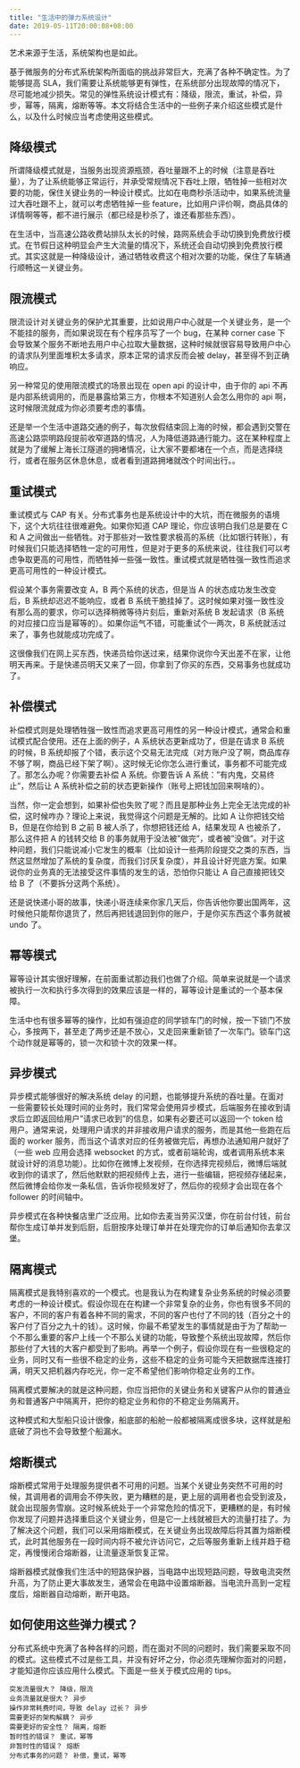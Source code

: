 ```yaml
---
title: "生活中的弹力系统设计"
date: 2019-05-11T20:00:08+08:00
---
```


艺术来源于生活，系统架构也是如此。

基于微服务的分布式系统架构所面临的挑战非常巨大，充满了各种不确定性。为了能够提高 SLA，我们需要让系统能够更有弹性，在系统部分出现故障的情况下，尽可能地减少损失。常见的弹性系统设计模式有：降级，限流，重试，补偿，异步，幂等，隔离，熔断等等。本文将结合生活中的一些例子来介绍这些模式是什么，以及什么时候应当考虑使用这些模式。

## 降级模式

所谓降级模式就是，当服务出现资源瓶颈，吞吐量跟不上的时候（注意是吞吐量），为了让系统能够正常运行，并承受常规情况下吞吐上限，牺牲掉一些相对次要的功能，保住关键业务的一种设计模式。比如在电商秒杀活动中，如果系统流量过大吞吐跟不上，就可以考虑牺牲掉一些 feature，比如用户评价啊，商品具体的详情啊等等，都不进行展示（都已经是秒杀了，谁还看那些东西）。

在生活中，当高速公路收费站排队太长的时候，路网系统会手动切换到免费放行模式。在节假日这种明显会产生大流量的情况下，系统还会自动切换到免费放行模式。其实这就是一种降级设计，通过牺牲收费这个相对次要的功能，保住了车辆通行顺畅这一关键业务。

## 限流模式

限流设计对关键业务的保护尤其重要，比如说用户中心就是一个关键业务，是一个不能挂的服务，而如果说现在有个程序员写了一个 bug，在某种 corner case 下会导致某个服务不断地去用户中心拉取大量数据，这种时候就很容易导致用户中心的请求队列里面堆积太多请求，原本正常的请求反而会被 delay，甚至得不到正确响应。

另一种常见的使用限流模式的场景出现在 open api 的设计中，由于你的 api 不再是内部系统调用的，而是暴露给第三方，你根本不知道别人会怎么用你的 api 啊，这时候限流就成为你必须要考虑的事情。

还是举一个生活中道路交通的例子，每次放假结束回上海的时候，都会遇到交警在高速公路崇明路段提前收窄道路的情况，人为降低道路通行能力。这在某种程度上就是为了缓解上海长江隧道的拥堵情况，让大家不要都堵在一个点，而是选择绕行，或者在服务区休息休息，或者看到道路拥堵就改个时间出行。。

## 重试模式

重试模式与 CAP 有关。分布式事务也是系统设计中的大坑，而在微服务的语境下，这个大坑往往很难避免。如果你知道 CAP 理论，你应该明白我们总是要在 C 和 A 之间做出一些牺牲。对于那些对一致性要求极高的系统（比如银行转账），有时候我们只能选择牺牲一定的可用性，但是对于更多的系统来说，往往我们可以考虑争取更高的可用性，而牺牲掉一些强一致性。重试模式就是牺牲强一致性而追求更高可用性的一种设计模式。

假设某个事务需要改变 A，B 两个系统的状态，但是当 A 的状态成功发生改变后，B 系统却迟迟不能响应，或者 B 系统干脆挂掉了。这时候如果对强一致性没有那么高的要求，你可以选择稍微等待片刻后，重新对系统 B 发起请求（B 系统的对应接口应当是幂等的）。如果你运气不错，可能重试个一两次，B 系统就活过来了，事务也就能成功完成了。

这很像我们在网上买东西，快递员给你送过来，结果你说你今天出差不在家，让他明天再来。于是快递员明天又来了一回，你拿到了你买的东西，交易事务也就成功了。

## 补偿模式

补偿模式则是处理牺牲强一致性而追求更高可用性的另一种设计模式，通常会和重试模式配合使用。还在上面的例子，A 系统状态更新成功了，但是在请求 B 系统的时候，B 系统却报了个错，表示这个交易无法完成（对方账户没了啊，商品库存不够了啊，商品已经下架了啊）。这时候无论你怎么进行重试，事务都不可能完成了。那怎么办呢？你需要去补偿 A 系统。你要告诉 A 系统：”有内鬼，交易终止”，然后让 A 系统补偿之前的状态更新操作（账号上把钱加回来啊啥的）。

当然，你一定会想到，如果补偿也失败了呢？而且是那种业务上完全无法完成的补偿，这时候咋办？理论上来说，我觉得这个问题是无解的。比如 A 让你把钱交给 B，但是在你给到 B 之前 B 被人杀了，你想把钱还给 A，结果发现 A 也被杀了，那么这件把 A 的钱转交给 B 的事务就用于没法被”做完”，或者被”没做”。对于这种问题，我们只能说减小它发生的概率（比如设计一些两阶段提交之类的东西，当然这显然增加了系统的复杂度，而我们讨厌复杂度），并且设计好兜底方案。如果说你的业务真的无法接受这件事情的发生的话，恐怕你只能让 A 自己直接把钱交给 B 了（不要拆分这两个系统）。

还是说快递小哥的故事，快递小哥连续来你家几天后，你告诉他你要出国两年，这时候他只能帮你退货了，然后再把钱退回到你的账户，于是你买东西这个事务就被 undo 了。

## 幂等模式

幂等设计其实很好理解，在前面重试那边我们也做了介绍。简单来说就是一个请求被执行一次和执行多次得到的效果应该是一样的，幂等设计是重试的一个基本保障。

生活中也有很多幂等的操作，比如有强迫症的同学锁车门的时候，按一下锁门不放心，多按两下，甚至走了两步还是不放心，又走回来重新锁了一次车门。锁车门这个动作就是幂等的，锁一次和锁十次的效果一样。

## 异步模式

异步模式能够很好的解决系统 delay 的问题，也能够提升系统的吞吐量。在面对一些需要较长处理时间的业务时，我们常常会使用异步模式，后端服务在接收到请求后立即返回给用户”请求已收到”的信息，如果有必要还可以返回一个 token 给用户。通常来说，处理用户请求的并非接收用户请求的服务，而是其他一些跑在后面的 worker 服务，而当这个请求对应的任务被做完后，再想办法通知用户就好了（一些 web 应用会选择 websocket 的方式，或者前端轮询，或者调用系统本来就设计好的消息功能）。比如你在微博上发视频，在你选择完视频后，微博后端就收到你的请求了，然后他默默的把视频传上去，进行一些编辑，把视频存储起来，然后微博会给你发一条私信，告诉你视频发好了，然后你的视频才会出现在各个 follower 的时间轴中。

异步模式在各种快餐店里广泛应用。比如你去麦当劳买汉堡，你在前台付钱，前台帮你生成订单并发到后厨，后厨按序处理订单并在处理完你的订单后通知你去拿汉堡。

## 隔离模式

隔离模式是我特别喜欢的一个模式。也是我认为在构建复杂业务系统的时候必须要考虑的一种设计模式。假设你现在在构建一个非常复杂的业务，你也有很多不同的客户，不同的客户有着各种不同的需求，不同的客户也付了不同的钱（百分之十的客户付了百分之九十的钱）。这时候，你最不希望发生的事情就是由于为了帮助一个不那么重要的客户上线一个不那么关键的功能，导致整个系统出现故障，然后你那些付了大钱的大客户都受到了影响。再举一个例子，假设你现在有一些很稳定的业务，同时又有一些很不稳定的业务，这些不稳定的业务可能今天把数据库连接打满，明天又把机器内存吃光，你一定不希望他们影响你稳定业务的工作。

隔离模式要解决的就是这种问题，你应当把你的关键业务和关键客户从你的普通业务和普通客户中隔离开，把你的稳定业务和你的不稳定业务隔离开。

这种模式和大型船只设计很像，船底部的船舱一般都被隔离成很多块，这样就是船底破了洞也不会导致整个船漏水。

## 熔断模式

熔断模式常用于处理服务提供者不可用的问题。当某个关键业务突然不可用的时候，其调用者的调用会不停失败，更为糟糕的是，更上层的调用者也会受到波及，就会出现服务雪崩。这时候系统处于一个非常危险的情况下，更糟糕的是，有时候你发现了问题并选择重启这个关键业务，但是它一上线就被巨大的流量打挂了。为了解决这个问题，我们可以采用熔断模式，在关键业务出现故障后将其置为熔断模式，此时其他服务在一段时间内将不被允许访问它，之后等服务重新上线并趋于稳定，再慢慢闭合熔断器，让流量逐渐恢复正常。

熔断器模式就像我们生活中的短路保护器，当电路中出现短路问题，导致电流突然升高，为了防止更大事故发生，通常会在电路中设置熔断器。当电流升高到一定程度后，熔断器自动熔断，断开电路。

## 如何使用这些弹力模式？

分布式系统中充满了各种各样的问题，而在面对不同的问题时，我们需要采取不同的模式。这些模式不过是些工具，并没有好坏之分，你必须先理解你面对的问题，才能知道你应该应用什么模式。下面是一些关于模式应用的 tips。

```
突发流量很大？ 降级，限流
业务流量就是很大？ 异步
操作非常耗费时间，导致 delay 过长？ 异步
需要更好的架构解耦？ 异步
需要更好的安全性？ 隔离，熔断
暂时性的错误？ 重试，幂等
非暂时性的错误？ 熔断
分布式事务的问题？ 补偿，重试，幂等
```
